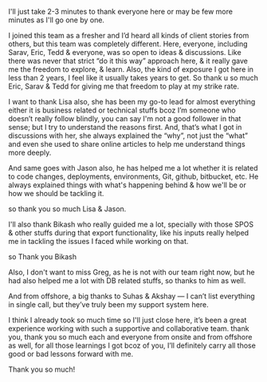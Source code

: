 I'll just take 2-3 minutes to thank everyone here or may be few more minutes as I'll go one by one. 

I joined this team as a fresher and I’d heard all kinds of client stories from others, but this team was completely different. Here, everyone, including Sarav, Eric, Tedd & everyone, was so open to ideas & discussions. Like there was never that strict “do it this way” approach here, & it really gave me the freedom to explore, & learn. Also, the kind of exposure I got here in less than 2 years, I feel like it usually takes years to get. So thank u so much Eric, Sarav & Tedd for giving me that freedom to play at my strike rate.

I want to thank Lisa also, she has been my go-to lead for almost everything either it is business related or technical stuffs bcoz I’m someone who doesn’t really follow blindly, you can say I'm not a good follower in that sense; but I try to understand the reasons first. And, that’s what I got in discussions with her, she always explained the “why”, not just the “what” and even she used to share online articles to help me understand things more deeply.

And same goes with Jason also, he has helped me a lot whether it is related to code changes, deployments, environments, Git, github, bitbucket, etc. He always explained things with what's happening behind & how we'll be or how we should be tackling it. 

so thank you so much Lisa & Jason.

I'll also thank Bikash who really guided me a lot, specially with those SPOS & other stuffs during that export functionality, like his inputs really helped me in tackling the issues I faced while working on that.

so Thank you Bikash

Also, I don't want to miss Greg, as he is not with our team right now, but he had also helped me a lot with DB related stuffs, so thanks to him as well.

And from offshore, a big thanks to Suhas & Akshay — I can’t list everything in single call, but they’ve truly been my support system here.

I think I already took so much time so I'll just close here, it’s been a great experience working with such a supportive and collaborative team. thank you, thank you so much each and everyone from onsite and from offshore as well, for all those learnings I got bcoz of you, I’ll definitely carry all those good or bad lessons forward with me. 

Thank you so much!
